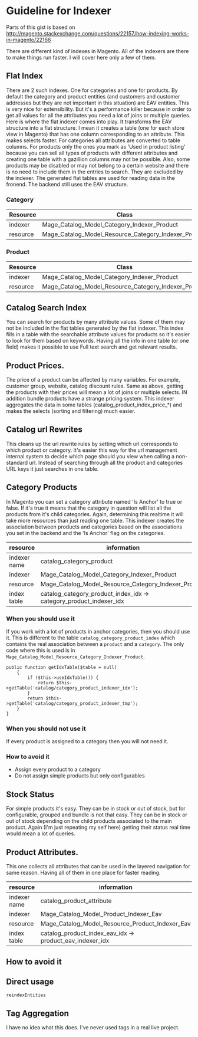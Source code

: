 # Guideline for Indexer

Parts of this gist is based on http://magento.stackexchange.com/questions/22157/how-indexing-works-in-magento/22166


There are different kind of indexes in Magento.
All of the indexers are there to make things run faster.
I will cover here only a few of them.

## Flat Index

There are 2 such indexes. One for categories and one for products.
By default the category and product entities (and customers and customer addresses but they are not important in this situation) are EAV entities. This is very nice for extensibility. But it's a performance killer because in order to get all values for all the attributes you need a lot of joins or multiple queries.
Here is where the flat indexer comes into play.
It transforms the EAV structure into a flat structure. I mean it creates a table (one for each store view in Magento) that has one column corresponding to an attribute. This makes selects faster. For categories all attributes are converted to table columns. For products only the ones you mark as 'Used in product listing' because you can sell all types of products with different attributes and creating one table with a gazillion columns may not be possible.
Also, some products may be disabled or may not belong to a certain website and there is no need to include them in the entries to search. They are excluded by the indexer.
The generated flat tables are used for reading data in the fronend. The backend still uses the EAV structure.

### Category
| Resource | Class                                                              |                                  
|----------|--------------------------------------------------------------------|
| indexer      | Mage_Catalog_Model_Category_Indexer_Product                    |                                             
| resource  | Mage_Catalog_Model_Resource_Category_Indexer_Product              |   

### Product

| Resource | Class                                                              |                                  
|----------|--------------------------------------------------------------------|
| indexer      | Mage_Catalog_Model_Category_Indexer_Product                    |                                             
| resource  | Mage_Catalog_Model_Resource_Category_Indexer_Product              |   

## Catalog Search Index
You can search for products by many attribute values. Some of them may not be included in the flat tables generated by the flat indexer. This index fills in a table with the searchable attribute values for products so it's easier to look for them based on keywords. Having all the info in one table (or one field) makes it possible to use Full text search and get relevant results.

## Product Prices.
The price of a product can be affected by many variables. For example, customer group, website, catalog discount rules.
Same as above, getting the products with their prices will mean a lot of joins or multiple selects. IN addition bundle products have a strange pricing system. This indexer aggregates the data in some tables (catalog_product_index_price_*) and makes the selects (sorting and filtering) much easier.

## Catalog url Rewrites
This cleans up the url rewrite rules by setting which url corresponds to which product or category. It's easier this way for the url management internal system to decide which page should you view when calling a non-standard url. Instead of searching through all the product and categories URL keys it just searches in one table.

## Category Products

In Magento you can set a category attribute named 'Is Anchor' to true or false. If it's true it means that the category in question will list all the products from it's child categories. Again, determining this realtime it will take more resources than just reading one table. This indexer creates the association between products and categories based on the associations you set in the backend and the 'Is Anchor' flag on the categories.

| resource | information                                                        |                                  
|----------|--------------------------------------------------------------------|
| indexer name | catalog_category_product                                       |  
| indexer   | Mage_Catalog_Model_Category_Indexer_Product                       |                                             
| resource  | Mage_Catalog_Model_Resource_Category_Indexer_Product              |
| index table | catalog_category_product_index_idx -> category_product_indexer_idx |

### When you should use it

If you work with a lot of products in anchor categories, then you should use it. This is different to the table ```catalog_category_product_index``` which contains the real association between a ```product``` and a ```category```. The only code where this is used is in ```Mage_Catalog_Model_Resource_Category_Indexer_Product```.

```
public function getIdxTable($table = null)
    {
        if ($this->useIdxTable()) {
            return $this->getTable('catalog/category_product_indexer_idx');
        }
        return $this->getTable('catalog/category_product_indexer_tmp');
    }
}
```

### When you should not use it

If every product is assigned to a category then you will not need it.

### How to avoid it

* Assign every product to a category
* Do not assign simple products but only configurables

## Stock Status
For simple products it's easy. They can be in stock or out of stock, but for configurable, grouped and bundle is not that easy. They can be in stock or out of stock depending on the child products associated to the main product. Again (I'm just repeating my self here) getting their status real time would mean a lot of queries.

## Product Attributes.
This one collects all attributes that can be used in the layered navigation for same reason. Having all of them in one place for faster reading.

| resource | information                                                        |                                  
|----------|--------------------------------------------------------------------|
| indexer name | catalog_product_attribute                                       |  
| indexer   | Mage_Catalog_Model_Product_Indexer_Eav                       |                                             
| resource  | Mage_Catalog_Model_Resource_Product_Indexer_Eav              |
| index table | catalog_product_index_eav_idx -> product_eav_indexer_idx |

## How to avoid it

## Direct usage

```
reindexEntities
```

## Tag Aggregation
I have no idea what this does. I've never used tags in a real live project.
